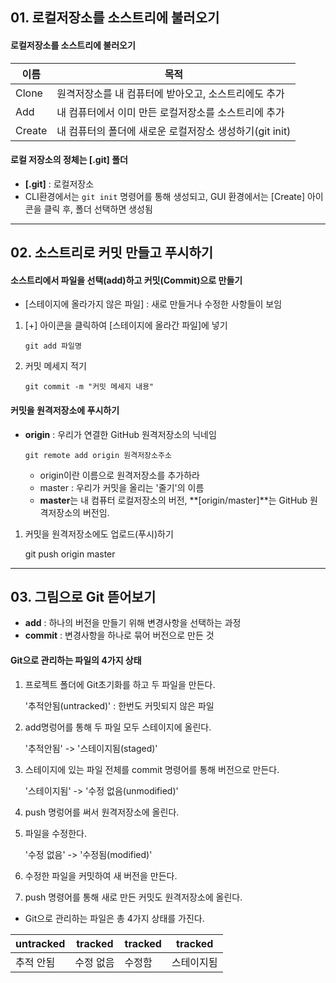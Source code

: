## 01. 로컬저장소를 소스트리에 불러오기



#### 로컬저장소를 소스트리에 불러오기

| 이름   | 목적                                                    |
| ------ | ------------------------------------------------------- |
| Clone  | 원격저장소를 내 컴퓨터에 받아오고, 소스트리에도 추가    |
| Add    | 내 컴퓨터에서 이미 만든 로컬저장소를 소스트리에 추가    |
| Create | 내 컴퓨터의 폴더에 새로운 로컬저장소 생성하기(git init) |





#### 로컬 저장소의 정체는 [.git] 폴더

* **[.git]** : 로컬저장소
* CLI환경에서는 `git init` 명령어를 통해 생성되고, GUI 환경에서는 [Create] 아이콘을 클릭 후, 폴더 선택하면 생성됨







---



## 02. 소스트리로 커밋 만들고 푸시하기



#### 소스트리에서 파일을 선택(add)하고 커밋(Commit)으로 만들기

- [스테이지에 올라가지 않은 파일] : 새로 만들거나 수정한 사항들이 보임

  


1. [+] 아이콘을 클릭하여 [스테이지에 올라간 파일]에 넣기

   `git add 파일명`

2. 커밋 메세지 적기

   `git commit -m "커밋 메세지 내용"`





#### 커밋을 원격저장소에 푸시하기

* **origin** : 우리가 연결한 GitHub 원격저장소의 닉네임

  `git remote add origin 원격저장소주소`

  * origin이란 이름으로 원격저장소를 추가하라
  * master : 우리가 커밋을 올리는 '줄기'의 이름
  * **master**는 내 컴퓨터 로컬저장소의 버전, **[origin/master]**는 GitHub 원격저장소의 버전임.



1. 커밋을 원격저장소에도 업로드(푸시)하기

   	git push origin master

   







---



## 03. 그림으로 Git 뜯어보기

* **add** : 하나의 버전을 만들기 위해 변경사항을 선택하는 과정
* **commit** : 변경사항을 하나로 묶어 버전으로 만든 것







#### Git으로 관리하는 파일의 4가지 상태



1. 프로젝트 폴더에 Git초기화를 하고 두 파일을 만든다. 

   '추적안됨(untracked)' : 한번도 커밋되지 않은 파일

2. add명렁어를 통해 두 파일 모두 스테이지에 올린다.

   '추적안됨' -> '스테이지됨(staged)'

3. 스테이지에 있는 파일 전체를 commit 명령어를 통해 버전으로 만든다.

   '스테이지됨' -> '수정 없음(unmodified)'

4. push 명렁어를 써서 원격저장소에 올린다.

5. 파일을 수정한다.

   '수정 없음' -> '수정됨(modified)'

6. 수정한 파일을 커밋하여 새 버전을 만든다.

7. push 명령어를 통해 새로 만든 커밋도 원격저장소에 올린다.



* Git으로 관리하는 파일은 총 4가지 상태를 가진다.

  

| untracked | tracked   | tracked | tracked    |
| --------- | --------- | ------- | ---------- |
| 추적 안됨 | 수정 없음 | 수정함  | 스테이지됨 |

